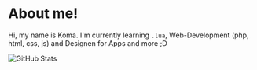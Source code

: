 # About me!
Hi, my name is Koma. I'm currently learning `.lua`, Web-Development (php, html, css, js) and Designen for Apps and more ;D

![GitHub Stats](https://github-readme-stats.vercel.app/api?username=therealkoma&theme=radical)
